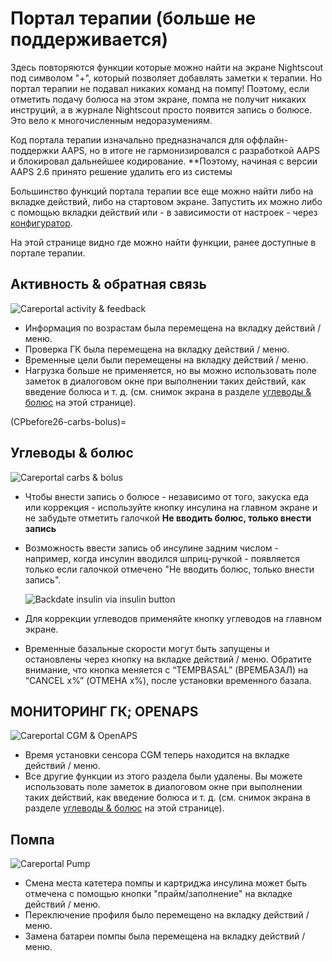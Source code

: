 # Портал терапии (больше не поддерживается)

Здесь повторяются функции которые можно найти на экране Nightscout под символом "+", который позволяет добавлять заметки к терапии. Но портал терапии не подавал никаких команд на помпу! Поэтому, если отметить подачу болюса на этом экране, помпа не получит никаких инструций, а в журнале Nightscout просто появится запись о болюсе. Это вело к многочисленным недоразумениям.

Код портала терапии изначально предназначался для оффлайн-поддержки AAPS, но в итоге не гармонизировался с разработкой AAPS и блокировал дальнейшее кодирование. **Поэтому, начиная с версии AAPS 2.6 принято решение удалить его из системы</p>

Большинство функций портала терапии все еще можно найти либо на вкладке действий, либо на стартовом экране. Запустить их можно либо с помощью вкладки действий или - в зависимости от настроек - через [конфигуратор](../Configuration/Config-Builder.md).

На этой странице видно где можно найти функции, ранее доступные в портале терапии.

## Активность & обратная связь

![Careportal activity & feedback](../images/Careportal_25_26_1_IIb.png)

- Информация по возрастам была перемещена на вкладку действий / меню.
- Проверка ГК была перемещена на вкладку действий / меню.
- Временные цели были перемещены на вкладку действий / меню.
- Нагрузка больше не применяется, но вы можно использовать поле заметок в диалоговом окне при выполнении таких действий, как введение болюса и т. д. (см. снимок экрана в разделе [углеводы & болюс](CPbefore26-carbs-bolus) на этой странице).

(CPbefore26-carbs-bolus)=

## Углеводы & болюс

![Careportal carbs & bolus](../images/Careportal_25_26_2_IIa.png)

- Чтобы внести запись о болюсе - независимо от того, закуска еда или коррекция - используйте кнопку инсулина на главном экране и не забудьте отметить галочкой **Не вводить болюс, только внести запись**

- Возможность ввести запись об инсулине задним числом - например, когда инсулин вводился шприц-ручкой - появляется только если галочкой отмечено "Не вводить болюс, только внести запись".

  ![Backdate insulin via insulin button](../images/Careportal_25_26_5.png)

- Для коррекции углеводов применяйте кнопку углеводов на главном экране.

- Временные базальные скорости могут быть запущены и остановлены через кнопку на вкладке действий / меню. Обратите внимание, что кнопка меняется с “TEMPBASAL” (ВРЕМБАЗАЛ) на “CANCEL x%” (ОТМЕНА х%), после установки временного базала.

## МОНИТОРИНГ ГК; OPENAPS

![Careportal CGM & OpenAPS](../images/Careportal_25_26_3_IIa.png)

- Время установки сенсора CGM теперь находится на вкладке действий / меню.
- Все другие функции из этого раздела были удалены. Вы можете использовать поле заметок в диалоговом окне при выполнении таких действий, как введение болюса и т. д. (см. снимок экрана в разделе [углеводы & болюс](CPbefore26-carbs-bolus) на этой странице).

## Помпа

![Careportal Pump](../images/Careportal_25_26_4_IIb.png)

- Смена места катетера помпы и картриджа инсулина может быть отмечена с помощью кнопки "прайм/заполнение" на вкладке действий / меню.
- Переключение профиля было перемещено на вкладку действий / меню.
- Замена батареи помпы была перемещена на вкладку действий / меню.
